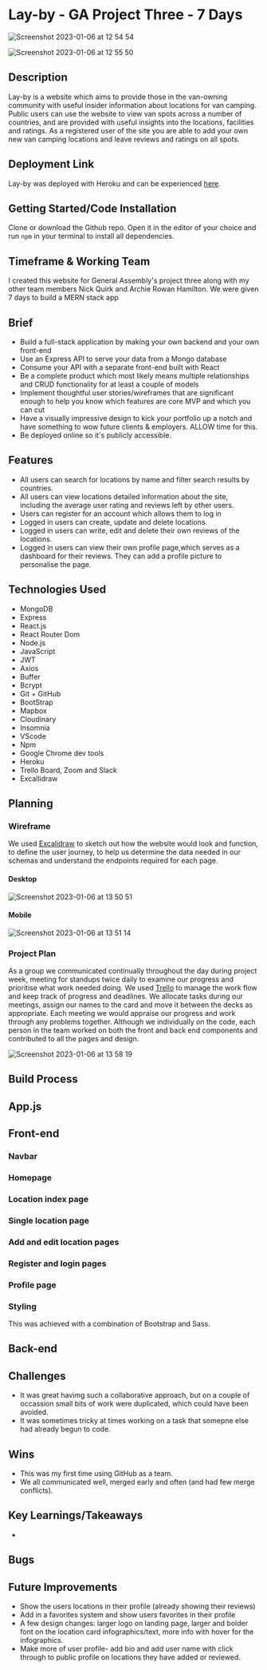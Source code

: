 # Lay-by - GA Project Three - 7 Days
![Screenshot 2023-01-06 at 12 54 54](https://user-images.githubusercontent.com/114397080/211016475-917aacd6-9745-4e85-8a9c-a953a292f577.png)

![Screenshot 2023-01-06 at 12 55 50](https://user-images.githubusercontent.com/114397080/211016633-5577b1a3-a764-47c8-928f-9da90fd66548.png)

## Description
Lay-by is a website which aims to provide those in the van-owning community with useful insider information about locations for van camping. Public users can use the website to view van spots across a number of countries, and are provided with useful insights into the locations, facilities and ratings. As a registered user of the site you are able to add your own new van camping locations and leave reviews and ratings on all spots. 

## Deployment Link
Lay-by was deployed with Heroku and can be experienced [here](http://bit.ly/lay-by).

## Getting Started/Code Installation
Clone or download the Github repo. Open it in the editor of your choice and run `npm` in your terminal to install all dependencies. 

## Timeframe & Working Team 
I created this website for General Assembly's project three along with my other team members Nick Quirk and Archie Rowan Hamilton. We were given 7 days to build a MERN stack app

## Brief
* Build a full-stack application by making your own backend and your own front-end
* Use an Express API to serve your data from a Mongo database
* Consume your API with a separate front-end built with React
* Be a complete product which most likely means multiple relationships and CRUD functionality for at least a couple of models
* Implement thoughtful user stories/wireframes that are significant enough to help you know which features are core MVP and which you can cut
* Have a visually impressive design to kick your portfolio up a notch and have something to wow future clients & employers. ALLOW time for this.
* Be deployed online so it's publicly accessible.

## Features
* All users can search for locations by name and filter search results by countries.
* All users can view locations detailed information about the site, including the average user rating and reviews left by other users. 
* Users can register for an account which allows them to log in 
* Logged in users can create, update and delete locations.
* Logged in users can write, edit and delete their own reviews of the locations.
* Logged in users can view their own profile page,which serves as a dashboard for their reviews. They can add a profile picture to personalise the page. 

## Technologies Used
* MongoDB
* Express
* React.js
* React Router Dom
* Node.js
* JavaScript
* JWT
* Axios
* Buffer
* Bcrypt
* Git + GitHub
* BootStrap
* Mapbox
* Cloudinary
* Insomnia
* VScode
* Npm
* Google Chrome dev tools
* Heroku
* Trello Board, Zoom and Slack
* Excallidraw

## Planning

### Wireframe
We used [Excalidraw](https://excalidraw.com) to sketch out how the website would look and function, to define the user journey, to help us determine the data needed in our schemas and understand the endpoints required for each page. 

#### Desktop
![Screenshot 2023-01-06 at 13 50 51](https://user-images.githubusercontent.com/114397080/211025385-ddfcb50d-5e01-4ef3-987e-c1d543208890.png)

#### Mobile
![Screenshot 2023-01-06 at 13 51 14](https://user-images.githubusercontent.com/114397080/211025548-69154f92-5269-4506-b17e-9149950ef981.png)

### Project Plan
As a group we communicated continually throughout the day during project week, meeting for standups twice daily to examine our progress and prioritise what work needed doing. We used [Trello](https://trello.com/) to manage the work flow and keep track of progress and deadlines. We allocate tasks during our meetings, assign our names to the card and move it between the decks as appropriate. Each meeting we would appraise our progress and work through any problems together. Although we individually on the code, each person in the team worked on both the front and back end components and contributed to all the pages and design. 

![Screenshot 2023-01-06 at 13 58 19](https://user-images.githubusercontent.com/114397080/211026786-9bd2ce07-b1af-4271-a720-300a1a9ca046.png)

## Build Process


## App.js 

## Front-end

### Navbar

### Homepage

### Location index page

### Single location page

### Add and edit location pages

### Register and login pages

### Profile page

### Styling
This was achieved with a combination of Bootstrap and Sass.

## Back-end

## Challenges
* It was great havimg such a collaborative approach, but on a couple of occassion small bits of work were duplicated, which could have been avoided. 
* It was sometimes tricky at times working on a task that somepne else had already begun to code. 

## Wins
* This was my first time using GitHub as a team. 
* We all communicated well, merged early and often (and had few merge conflicts).

## Key Learnings/Takeaways
* 
 
## Bugs

## Future Improvements
* Show the users locations in their profile (already showing their reviews)
* Add in a favorites system and show users favorites in their profile
* A few design changes: larger logo on landing page, larger and bolder font on the location card infographics/text, more info with hover for the infographics.
* Make more of user profile- add bio and add user name with click through to public profile on locations they have added or reviewed. 
